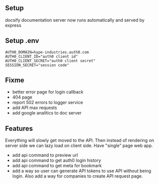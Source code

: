 ## Setup
docsify documentation server now runs automatically and served by express

## Setup .env
```
AUTH0_DOMAIN=hype-industries.auth0.com
AUTH0_CLIENT_ID="auth0 client id"
AUTH0_CLIENT_SECRET="auth0 client secret"
SESSION_SECRET="session code"
```

## Fixme
- better error page for login callback
- 404 page
- report 502 errors to logger service
- add API max requests
- add google analitics to doc server

## Features
Everything will slowly get moved to the API. Then instead of rendering on server side we can lazy load on client side. Have "single" page web app.
- add api command to preview url
- add api command to get auth0 login history
- add api command to get meta for bookmark
- add a way so user can generate API tokens to use API without being login. Also add a way for companies to create API request page.
